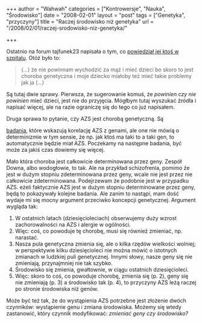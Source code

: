 +++
author = "Wahwah"
categories = ["Kontrowersje", "Nauka", "Środowisko"]
date = "2008-02-01"
layout = "post"
tags = ["Genetyka", "przyczyny"]
title = "Raczej środowisko niż genetyka"
url = "/2008/02/01/raczej-srodowisko-niz-genetyka/"

+++

Ostatnio na forum tajfunek23 napisała o tym, co [powiedział jej ktoś w szpitalu][1]. Otóż było to:

> (&#8230;) że nie powinnam wychodzić za mąż i mieć dzieci bo skoro to jest choroba genetyczna i moje dziecko miałoby też mieć takie problemy jak ja (&#8230;)

Są tutaj dwie sprawy. Pierwsza, że sugerowanie komuś, że _powinien czy nie powinien_ mieć dzieci, jest nie do przyjęcia. Mógłbym tutaj wyszukać źródła i napisać więcej, ale na razie ograniczę się do tego co już napisałem.

<!--more-->Druga sprawa to pytanie, czy AZS jest chorobą genetyczną. Są 

[badania][2], które wskazują korelację AZS z genami, ale one nie mówią o determinizmie w tym sensie, że np. jak ktoś ma taki to a taki gen, to automatycznie będzie miał AZS. Poczekamy na następne badania, być może za jakiś czas dowiemy się więcej.

Mało która choroba jest całkowicie determinowana przez geny. <span class="postbody">Zespół Downa, albo wodogłowie, to tak. Ale na przykład schizofrenia, pomimo że jest w dużym stopniu zdeterminowana przez geny, wcale nie jest przez nie całkowicie zdeterminowana. Podejrzewam że podobnie jest w przypadku AZS. </span> <span class="postbody">eżeli faktycznie AZS jest w dużym stopniu determinowane przez geny, będą to pokazywały kolejne badania. Ale zanim to nastąpi, mam dość wydaje mi się mocny argument przeciwko koncepcji genetycznej. Argument wygląda tak:</span>

  1. W ostatnich latach (dziesięcioleciach) obserwujemy duży wzrost zachorowalności na AZS i alergie w ogólności.
  2. Więc: coś, co powoduje tę chorobę, musi się również zmieniać, np. narastać.
  3. Nasza pula genetyczna zmienia się, ale o kilka rzędów wielkości wolniej; w perspektywie kilku dziesięcioleci nie można mówić o istotnych zmianach w ludzkiej puli genetycznej. Innymi słowy, nasze geny się nie zmieniają, przynajmniej nie tak szybko.
  4. Środowisko się zmienia, gwałtownie, w ciągu ostatnich dziesięcioleci.
  5. Więc: skoro to coś, co powoduje chorobę, zmienia się (p. 2), geny się nie zmieniają (p. 3) a środowisko tak (p. 4), to przyczyny AZS leżą raczej po stronie środowiska niż genów.

Może być też tak, że do wystąpienia AZS potrzebne jest złożenie dwóch czynników: wystąpienie genu i zmiana środowiska. Możemy się wtedy zastanowić, który czynnik modyfikować: _zmieniać geny czy środowisko?_

 [1]: http://www.atopowe-zapalenie.pl/forum/viewtopic.php?p=72782#72782
 [2]: http://blog.atopowe.pl/2008/01/30/gen-c-3223t-i-atopowe-zapalenie-skory/